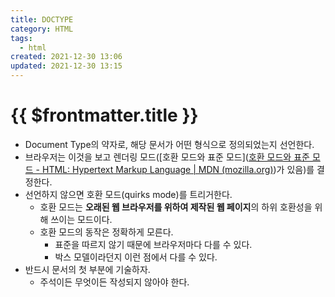 ```yaml
---
title: DOCTYPE
category: HTML
tags:
  - html
created: 2021-12-30 13:06
updated: 2021-12-30 13:15
---
```


# {{ $frontmatter.title }}

- Document Type의 약자로, 해당 문서가 어떤 형식으로 정의되었는지 선언한다.
- 브라우저는 이것을 보고 렌더링 모드([호환 모드와 표준 모드]([호환 모드와 표준 모드 - HTML: Hypertext Markup Language | MDN (mozilla.org)](https://developer.mozilla.org/ko/docs/Web/HTML/Quirks_Mode_and_Standards_Mode))가 있음)를 결정한다.
- 선언하지 않으면 호환 모드(quirks mode)를 트리거한다.
  - 호환 모드는 **오래된 웹 브라우저를 위하여 제작된 웹 페이지**의 하위 호환성을 위해 쓰이는 모드이다.
  - 호환 모드의 동작은 정확하게 모른다.
    - 표준을 따르지 않기 때문에 브라우저마다 다를 수 있다.
    - 박스 모델이라던지 이런 점에서 다를 수 있다.
- 반드시 문서의 첫 부분에 기술하자.
  - 주석이든 무엇이든 작성되지 않아야 한다.
